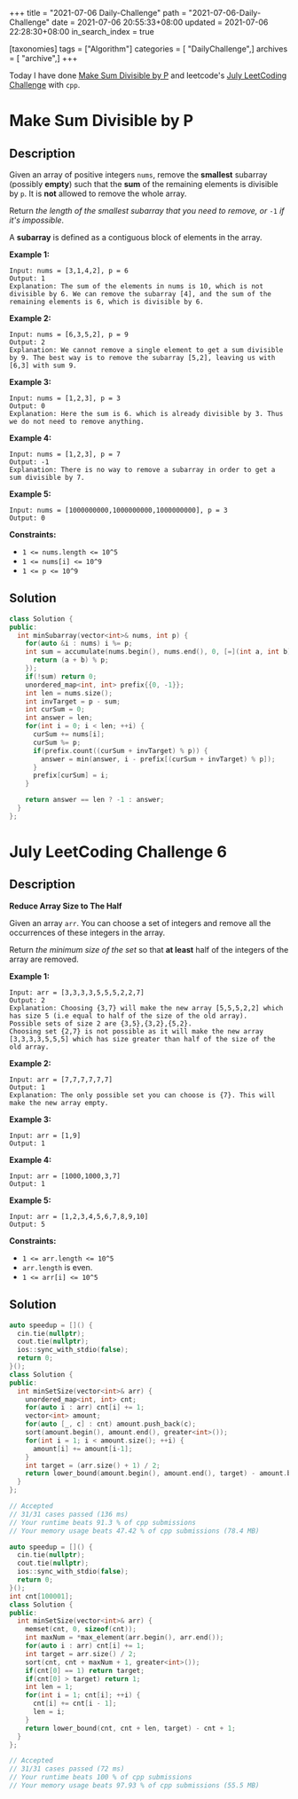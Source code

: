 +++
title = "2021-07-06 Daily-Challenge"
path = "2021-07-06-Daily-Challenge"
date = 2021-07-06 20:55:33+08:00
updated = 2021-07-06 22:28:30+08:00
in_search_index = true

[taxonomies]
tags = ["Algorithm"]
categories = [ "DailyChallenge",]
archives = [ "archive",]
+++

Today I have done [Make Sum Divisible by P](https://leetcode.com/problems/make-sum-divisible-by-p/description/) and leetcode's [July LeetCoding Challenge](https://leetcode.com/explore/challenge/card/july-leetcoding-challenge-2021/608/week-1-july-1st-july-7th/3804/) with `cpp`.

<!-- more -->

# Make Sum Divisible by P

## Description

Given an array of positive integers `nums`, remove the **smallest** subarray (possibly **empty**) such that the **sum** of the remaining elements is divisible by `p`. It is **not** allowed to remove the whole array.

Return *the length of the smallest subarray that you need to remove, or* `-1` *if it's impossible*.

A **subarray** is defined as a contiguous block of elements in the array.

 

**Example 1:**

```
Input: nums = [3,1,4,2], p = 6
Output: 1
Explanation: The sum of the elements in nums is 10, which is not divisible by 6. We can remove the subarray [4], and the sum of the remaining elements is 6, which is divisible by 6.
```

**Example 2:**

```
Input: nums = [6,3,5,2], p = 9
Output: 2
Explanation: We cannot remove a single element to get a sum divisible by 9. The best way is to remove the subarray [5,2], leaving us with [6,3] with sum 9.
```

**Example 3:**

```
Input: nums = [1,2,3], p = 3
Output: 0
Explanation: Here the sum is 6. which is already divisible by 3. Thus we do not need to remove anything.
```

**Example 4:**

```
Input: nums = [1,2,3], p = 7
Output: -1
Explanation: There is no way to remove a subarray in order to get a sum divisible by 7.
```

**Example 5:**

```
Input: nums = [1000000000,1000000000,1000000000], p = 3
Output: 0
```

 

**Constraints:**

- `1 <= nums.length <= 10^5`
- `1 <= nums[i] <= 10^9`
- `1 <= p <= 10^9`

## Solution

``` cpp
class Solution {
public:
  int minSubarray(vector<int>& nums, int p) {
    for(auto &i : nums) i %= p;
    int sum = accumulate(nums.begin(), nums.end(), 0, [=](int a, int b) { 
      return (a + b) % p;
    });
    if(!sum) return 0;
    unordered_map<int, int> prefix{{0, -1}};
    int len = nums.size();
    int invTarget = p - sum;
    int curSum = 0;
    int answer = len;
    for(int i = 0; i < len; ++i) {
      curSum += nums[i];
      curSum %= p;
      if(prefix.count((curSum + invTarget) % p)) {
        answer = min(answer, i - prefix[(curSum + invTarget) % p]);
      }
      prefix[curSum] = i;
    }

    return answer == len ? -1 : answer;
  }
};
```

# July LeetCoding Challenge 6

## Description

**Reduce Array Size to The Half**

Given an array `arr`. You can choose a set of integers and remove all the occurrences of these integers in the array.

Return *the minimum size of the set* so that **at least** half of the integers of the array are removed.

 

**Example 1:**

```
Input: arr = [3,3,3,3,5,5,5,2,2,7]
Output: 2
Explanation: Choosing {3,7} will make the new array [5,5,5,2,2] which has size 5 (i.e equal to half of the size of the old array).
Possible sets of size 2 are {3,5},{3,2},{5,2}.
Choosing set {2,7} is not possible as it will make the new array [3,3,3,3,5,5,5] which has size greater than half of the size of the old array.
```

**Example 2:**

```
Input: arr = [7,7,7,7,7,7]
Output: 1
Explanation: The only possible set you can choose is {7}. This will make the new array empty.
```

**Example 3:**

```
Input: arr = [1,9]
Output: 1
```

**Example 4:**

```
Input: arr = [1000,1000,3,7]
Output: 1
```

**Example 5:**

```
Input: arr = [1,2,3,4,5,6,7,8,9,10]
Output: 5
```

 

**Constraints:**

- `1 <= arr.length <= 10^5`
- `arr.length` is even.
- `1 <= arr[i] <= 10^5`

## Solution

``` cpp
auto speedup = []() {
  cin.tie(nullptr);
  cout.tie(nullptr);
  ios::sync_with_stdio(false);
  return 0;
}();
class Solution {
public:
  int minSetSize(vector<int>& arr) {
    unordered_map<int, int> cnt;
    for(auto i : arr) cnt[i] += 1;
    vector<int> amount;
    for(auto [_, c] : cnt) amount.push_back(c);
    sort(amount.begin(), amount.end(), greater<int>());
    for(int i = 1; i < amount.size(); ++i) {
      amount[i] += amount[i-1];
    }
    int target = (arr.size() + 1) / 2;
    return lower_bound(amount.begin(), amount.end(), target) - amount.begin() + 1;
  }
};

// Accepted
// 31/31 cases passed (136 ms)
// Your runtime beats 91.3 % of cpp submissions
// Your memory usage beats 47.42 % of cpp submissions (78.4 MB)
```

``` cpp
auto speedup = []() {
  cin.tie(nullptr);
  cout.tie(nullptr);
  ios::sync_with_stdio(false);
  return 0;
}();
int cnt[100001];
class Solution {
public:
  int minSetSize(vector<int>& arr) {
    memset(cnt, 0, sizeof(cnt));
    int maxNum = *max_element(arr.begin(), arr.end());
    for(auto i : arr) cnt[i] += 1;
    int target = arr.size() / 2;
    sort(cnt, cnt + maxNum + 1, greater<int>());
    if(cnt[0] == 1) return target;
    if(cnt[0] > target) return 1;
    int len = 1;
    for(int i = 1; cnt[i]; ++i) {
      cnt[i] += cnt[i - 1];
      len = i; 
    }
    return lower_bound(cnt, cnt + len, target) - cnt + 1;
  }
};

// Accepted
// 31/31 cases passed (72 ms)
// Your runtime beats 100 % of cpp submissions
// Your memory usage beats 97.93 % of cpp submissions (55.5 MB)
```
